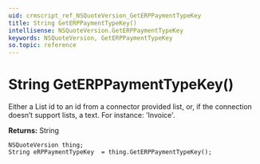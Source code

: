 ```yaml
---
uid: crmscript_ref_NSQuoteVersion_GetERPPaymentTypeKey
title: String GetERPPaymentTypeKey()
intellisense: NSQuoteVersion.GetERPPaymentTypeKey
keywords: NSQuoteVersion, GetERPPaymentTypeKey
so.topic: reference
---
```


# String GetERPPaymentTypeKey()

Either a List id to an id from a connector provided list, or, if the connection doesn’t support lists, a text. For instance: 'Invoice'.

**Returns:** String

```crmscript
NSQuoteVersion thing;
String eRPPaymentTypeKey  = thing.GetERPPaymentTypeKey();
```


